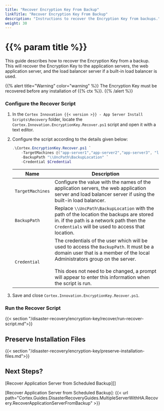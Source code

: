 ```yaml
---
title: "Recover Encryption Key From Backup"
linkTitle: "Recover Encryption Key From Backup"
description: "Instructions to recover the Encryption Key from backups."
weight: 30
---
```


# {{% param title %}}

This guide describes how to recover the Encryption Key from a backup. This will recover the Encryption Key to the application servers, the web application server, and the load balancer server if a built-in load balancer is used.

{{% alert title="Warning" color="warning" %}}
The Encryption Key must be recovered before any installation of {{% ctx %}}.
{{% /alert %}}

### Configure the Recover Script
1. In the `Cortex Innovation {{< version >}} - App Server Install Scripts\Recovery` folder, locate the `Cortex.Innovation.EncryptionKey.Recover.ps1` script and open it with a text editor.
1. Configure the script according to the details given below:

    ```powershell
    .\Cortex.EncryptionKey.Recover.ps1 `
        -TargetMachines @("app-server1","app-server2","app-server3", "lb-server","web-server") `
        -BackupPath "\\UncPath\BackupLocation" `
        -Credential $Credential
    ```

    | Name                                           | Description |
    |------------------------------------------------|-------------|
    |`TargetMachines`                                | Configure the value with the names of the application servers, the web application server and load balancer server if using the built-in load balancer.|
    |`BackupPath`                                    | Replace `\\UncPath\BackupLocation` with the path of the location the backups are stored in. if the path is a network path then the `Credentials` will be used to access that location.|
    |`Credential`                                    | The credentials of the user which will be used to access the `BackupPath`. It must be a domain user that is a member of the local Administrators group on the server. <br /><br /> This does not need to be changed, a prompt will appear to enter this information when the script is run.|

1. Save and close `Cortex.Innovation.EncryptionKey.Recover.ps1`.

### Run the Recover Script

{{< section "/disaster-recovery/encryption-key/recover/run-recover-script.md">}}

## Preserve Installation Files

{{< section "/disaster-recovery/encryption-key/preserve-installation-files.md">}}

## Next Steps?

[Recover Application Server from Scheduled Backup][]

[Recover Application Server from Scheduled Backup]: {{< url path="Cortex.Guides.DisasterRecoveryGuides.MultipleServerWithHA.Recovery.RecoverApplicationServerFromBackup" >}}